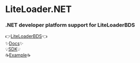 # LiteLoader.NET
### .NET developer platform support for LiteLoaderBDS
👉[LiteLoaderBDS](https://github.com/LiteLDev/LiteLoaderBDS)👈  
✨[Docs](https://docs.litebds.com/en/#/DotNETPluginDevelopment/)✨  
💡[SDK](https://github.com/LiteLDev/LiteLoaderSDK.NET)💡  
☕[Example](https://github.com/LiteLDev-NET/ExamplePlugins)☕
